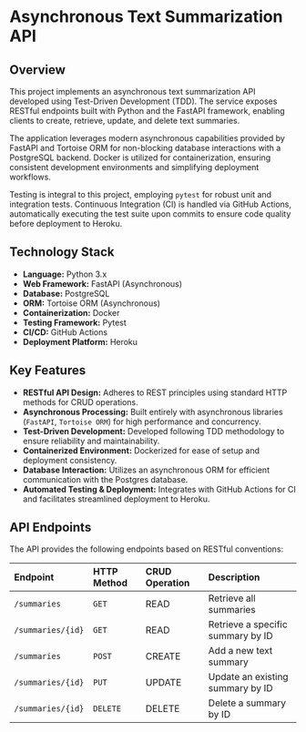 # Asynchronous Text Summarization API

## Overview

This project implements an asynchronous text summarization API developed using Test-Driven Development (TDD). The service exposes RESTful endpoints built with Python and the FastAPI framework, enabling clients to create, retrieve, update, and delete text summaries.

The application leverages modern asynchronous capabilities provided by FastAPI and Tortoise ORM for non-blocking database interactions with a PostgreSQL backend. Docker is utilized for containerization, ensuring consistent development environments and simplifying deployment workflows.

Testing is integral to this project, employing `pytest` for robust unit and integration tests. Continuous Integration (CI) is handled via GitHub Actions, automatically executing the test suite upon commits to ensure code quality before deployment to Heroku.

## Technology Stack

- **Language:** Python 3.x
- **Web Framework:** FastAPI (Asynchronous)
- **Database:** PostgreSQL
- **ORM:** Tortoise ORM (Asynchronous)
- **Containerization:** Docker
- **Testing Framework:** Pytest
- **CI/CD:** GitHub Actions
- **Deployment Platform:** Heroku

## Key Features

- **RESTful API Design:** Adheres to REST principles using standard HTTP methods for CRUD operations.
- **Asynchronous Processing:** Built entirely with asynchronous libraries (`FastAPI`, `Tortoise ORM`) for high performance and concurrency.
- **Test-Driven Development:** Developed following TDD methodology to ensure reliability and maintainability.
- **Containerized Environment:** Dockerized for ease of setup and deployment consistency.
- **Database Interaction:** Utilizes an asynchronous ORM for efficient communication with the Postgres database.
- **Automated Testing & Deployment:** Integrates with GitHub Actions for CI and facilitates streamlined deployment to Heroku.

## API Endpoints

The API provides the following endpoints based on RESTful conventions:

| Endpoint          | HTTP Method | CRUD Operation | Description                       |
| :---------------- | :---------- | :------------- | :-------------------------------- |
| `/summaries`      | `GET`       | READ           | Retrieve all summaries            |
| `/summaries/{id}` | `GET`       | READ           | Retrieve a specific summary by ID |
| `/summaries`      | `POST`      | CREATE         | Add a new text summary            |
| `/summaries/{id}` | `PUT`       | UPDATE         | Update an existing summary by ID  |
| `/summaries/{id}` | `DELETE`    | DELETE         | Delete a summary by ID            |
